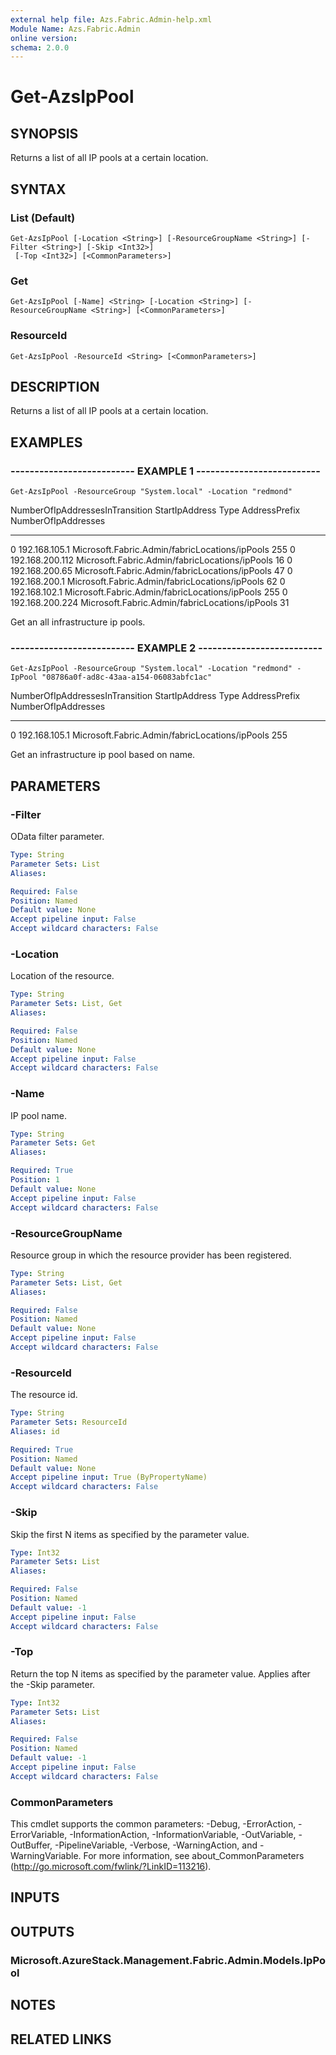 ```yaml
---
external help file: Azs.Fabric.Admin-help.xml
Module Name: Azs.Fabric.Admin
online version: 
schema: 2.0.0
---
```


# Get-AzsIpPool

## SYNOPSIS
Returns a list of all IP pools at a certain location.

## SYNTAX

### List (Default)
```
Get-AzsIpPool [-Location <String>] [-ResourceGroupName <String>] [-Filter <String>] [-Skip <Int32>]
 [-Top <Int32>] [<CommonParameters>]
```

### Get
```
Get-AzsIpPool [-Name] <String> [-Location <String>] [-ResourceGroupName <String>] [<CommonParameters>]
```

### ResourceId
```
Get-AzsIpPool -ResourceId <String> [<CommonParameters>]
```

## DESCRIPTION
Returns a list of all IP pools at a certain location.

## EXAMPLES

### -------------------------- EXAMPLE 1 --------------------------
```
Get-AzsIpPool -ResourceGroup "System.local" -Location "redmond"
```

NumberOfIpAddressesInTransition StartIpAddress  Type                                           AddressPrefix NumberOfIpAddresses
------------------------------- --------------  ----                                           ------------- -------------------
0                               192.168.105.1   Microsoft.Fabric.Admin/fabricLocations/ipPools               255
0                               192.168.200.112 Microsoft.Fabric.Admin/fabricLocations/ipPools               16
0                               192.168.200.65  Microsoft.Fabric.Admin/fabricLocations/ipPools               47
0                               192.168.200.1   Microsoft.Fabric.Admin/fabricLocations/ipPools               62
0                               192.168.102.1   Microsoft.Fabric.Admin/fabricLocations/ipPools               255
0                               192.168.200.224 Microsoft.Fabric.Admin/fabricLocations/ipPools               31

Get an all infrastructure ip pools.

### -------------------------- EXAMPLE 2 --------------------------
```
Get-AzsIpPool -ResourceGroup "System.local" -Location "redmond" -IpPool "08786a0f-ad8c-43aa-a154-06083abfc1ac"
```

NumberOfIpAddressesInTransition StartIpAddress Type                                           AddressPrefix NumberOfIpAddresses
------------------------------- -------------- ----                                           ------------- -------------------
0                               192.168.105.1  Microsoft.Fabric.Admin/fabricLocations/ipPools               255

Get an infrastructure ip pool based on name.

## PARAMETERS

### -Filter
OData filter parameter.

```yaml
Type: String
Parameter Sets: List
Aliases: 

Required: False
Position: Named
Default value: None
Accept pipeline input: False
Accept wildcard characters: False
```

### -Location
Location of the resource.

```yaml
Type: String
Parameter Sets: List, Get
Aliases: 

Required: False
Position: Named
Default value: None
Accept pipeline input: False
Accept wildcard characters: False
```

### -Name
IP pool name.

```yaml
Type: String
Parameter Sets: Get
Aliases: 

Required: True
Position: 1
Default value: None
Accept pipeline input: False
Accept wildcard characters: False
```

### -ResourceGroupName
Resource group in which the resource provider has been registered.

```yaml
Type: String
Parameter Sets: List, Get
Aliases: 

Required: False
Position: Named
Default value: None
Accept pipeline input: False
Accept wildcard characters: False
```

### -ResourceId
The resource id.

```yaml
Type: String
Parameter Sets: ResourceId
Aliases: id

Required: True
Position: Named
Default value: None
Accept pipeline input: True (ByPropertyName)
Accept wildcard characters: False
```

### -Skip
Skip the first N items as specified by the parameter value.

```yaml
Type: Int32
Parameter Sets: List
Aliases: 

Required: False
Position: Named
Default value: -1
Accept pipeline input: False
Accept wildcard characters: False
```

### -Top
Return the top N items as specified by the parameter value.
Applies after the -Skip parameter.

```yaml
Type: Int32
Parameter Sets: List
Aliases: 

Required: False
Position: Named
Default value: -1
Accept pipeline input: False
Accept wildcard characters: False
```

### CommonParameters
This cmdlet supports the common parameters: -Debug, -ErrorAction, -ErrorVariable, -InformationAction, -InformationVariable, -OutVariable, -OutBuffer, -PipelineVariable, -Verbose, -WarningAction, and -WarningVariable. For more information, see about_CommonParameters (http://go.microsoft.com/fwlink/?LinkID=113216).

## INPUTS

## OUTPUTS

### Microsoft.AzureStack.Management.Fabric.Admin.Models.IpPool

## NOTES

## RELATED LINKS

